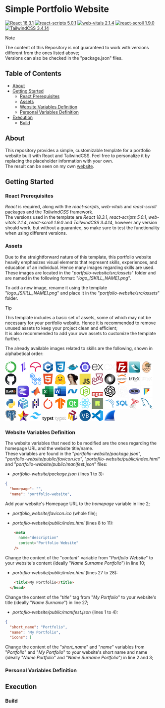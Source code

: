 # Simple Portfolio Website

[![React 18.3.1](https://img.shields.io/badge/React-18.3.1-027fa5.svg)](https://18.react.dev/)
[![react-scripts 5.0.1](https://img.shields.io/badge/react--scripts-5.0.1-af0506.svg)](https://www.npmjs.com/package/react-scripts/v/5.0.1)
[![web-vitals 2.1.4](https://img.shields.io/badge/web--vitals-2.1.4-af0506.svg)](https://www.npmjs.com/package/web-vitals/v/2.1.4)
[![react-scroll 1.9.0](https://img.shields.io/badge/react--scroll-1.9.0-af0506.svg)](https://www.npmjs.com/package/react-scroll/v/1.9.0)
[![TailwindCSS 3.4.14](https://img.shields.io/badge/TailwindCSS-3.4.14-0fa5e9.svg)](https://tailwindcss.com/docs/installation)

> [!NOTE]
> The content of this Repository is not guaranteed to work with versions different from the ones listed above; \
> Versions can also be checked in the "package.json" files.

## Table of Contents

+ [About](#about)
+ [Getting Started](#gettingStarted)
    + [React Prerequisites](#reactPrerequisites)
    + [Assets](#assets)
    + [Website Variables Definition](#websiteVariablesDefinition)
    + [Personal Variables Definition](#personalVariablesDefinition)
+ [Execution](#execution)
    + [Build](#build)
  
## About <a name = "about"></a>

This repository provides a simple, customizable template for a portfolio website built with React and TailwindCSS. Feel free to personalize it by replacing the placeholder information with your own. \
The result can be seen on my own [website](https://matteobaggio.com). 

## Getting Started <a name = "gettingStarted"></a>

### React Prerequisites <a name = "reactPrerequisites"></a>

_React_ is required, along with the _react-scripts_, _web-vitals_ and _react-scroll_ packages and the _TailwindCSS_ framework. \
The versions used in the template are _React 18.3.1_, _react-scripts 5.0.1_, _web-vitals 2.1.4_, _react-scroll 1.9.0_ and _TailwindCSS 3.4.14_, however any version should work, but without a guarantee, so make sure to test the functionality when using different versions. 

### Assets <a name = "assets"></a>

Due to the straightforward nature of this template, this portfolio website heavily emphasizes visual elements that represent skills, experiences, and education of an individual. Hence many images regarding skills are used. These images are located in the "_portfolio-website/src/assets_" folder and are named in the following format: "_logo\_\[SKILL\_NAME\].png_".

To add a new image, rename it using the template "_logo\_\[SKILL\_NAME\].png_" and place it in the "_portfolio-website/src/assets_" folder.

> [!TIP]
> This template includes a basic set of assets, some of which may not be necessary for your portfolio website. Hence it is recommended to remove unused assets to keep your project clean and efficient; \
> It is also recommended to add your own assets to customize the template further.

The already available images related to skills are the following, shown in alphabetical order: \
\
<img src="/portfolio-website/src/assets/logo_anaconda.png" alt="Anaconda" width="36" />
<img src="/portfolio-website/src/assets/logo_axios.png" alt="Axios" width="36" />
<img src="/portfolio-website/src/assets/logo_codecov.png" alt="Codecov" width="36" />
<img src="/portfolio-website/src/assets/logo_cpp.png" alt="C++" width="36" />
<img src="/portfolio-website/src/assets/logo_css3.png" alt="CSS3" width="36" />
<img src="/portfolio-website/src/assets/logo_docker.png" alt="Docker" width="36" />
<img src="/portfolio-website/src/assets/logo_eslint.png" alt="ESLint" width="36" />
<img src="/portfolio-website/src/assets/logo_express_day.png" alt="Express Day" width="36" />
<img src="/portfolio-website/src/assets/logo_express_night.png" alt="Express Night" width="36" />
<img src="/portfolio-website/src/assets/logo_filezilla.png" alt="FileZilla" width="36" />
<img src="/portfolio-website/src/assets/logo_flask.png" alt="Flask" width="36" />
<img src="/portfolio-website/src/assets/logo_gcc.png" alt="GCC" width="36" />
<img src="/portfolio-website/src/assets/logo_github_day.png" alt="GitHub Day" width="36" />
<img src="/portfolio-website/src/assets/logo_github_night.png" alt="GitHub Night" width="36" />
<img src="/portfolio-website/src/assets/logo_githubactions.png" alt="GitHub Actions" width="36" />
<img src="/portfolio-website/src/assets/logo_html5.png" alt="HTML5" width="36" />
<img src="/portfolio-website/src/assets/logo_huggingface.png" alt="Hugging Face" width="36" />
<img src="/portfolio-website/src/assets/logo_idapro.png" alt="IDA Pro" width="36" />
<img src="/portfolio-website/src/assets/logo_javascript.png" alt="JavaScript" width="36" />
<img src="/portfolio-website/src/assets/logo_jest.png" alt="Jest" width="36" />
<img src="/portfolio-website/src/assets/logo_json.png" alt="JSON" width="36" />
<img src="/portfolio-website/src/assets/logo_jupyter.png" alt="Jupyter" width="36" />
<img src="/portfolio-website/src/assets/logo_latex_day.png" alt="LaTeX Day" width="36" />
<img src="/portfolio-website/src/assets/logo_latex_night.png" alt="LaTeX Night" width="36" />
<img src="/portfolio-website/src/assets/logo_llamacpp.png" alt="LlamaCpp" width="36" />
<img src="/portfolio-website/src/assets/logo_lmstudio.png" alt="LMStudio" width="36" />
<img src="/portfolio-website/src/assets/logo_matlab.png" alt="MATLAB" width="36" />
<img src="/portfolio-website/src/assets/logo_microsoftexcel.png" alt="Microsoft Excel" width="36" />
<img src="/portfolio-website/src/assets/logo_microsoftword.png" alt="Microsoft Word" width="36" />
<img src="/portfolio-website/src/assets/logo_net.png" alt=".NET" width="36" />
<img src="/portfolio-website/src/assets/logo_nodejs.png" alt="Node.js" width="36" />
<img src="/portfolio-website/src/assets/logo_npm.png" alt="npm" width="36" />
<img src="/portfolio-website/src/assets/logo_openapi_day.png" alt="OpenAPI Day" width="36" />
<img src="/portfolio-website/src/assets/logo_openapi_night.png" alt="OpenAPI Night" width="36" />
<img src="/portfolio-website/src/assets/logo_php.png" alt="PHP" width="36" />
<img src="/portfolio-website/src/assets/logo_pytest.png" alt="PyTest" width="36" />
<img src="/portfolio-website/src/assets/logo_python.png" alt="Python" width="36" />
<img src="/portfolio-website/src/assets/logo_python_numpy.png" alt="Python NumPy" width="36" />
<img src="/portfolio-website/src/assets/logo_python_pandas.png" alt="Python Pandas" width="36" />
<img src="/portfolio-website/src/assets/logo_python_pytorch.png" alt="Python PyTorch" width="36" />
<img src="/portfolio-website/src/assets/logo_python_tensorflow.png" alt="Python TensorFlow" width="36" />
<img src="/portfolio-website/src/assets/logo_qt.png" alt="Qt" width="36" />
<img src="/portfolio-website/src/assets/logo_reactjs.png" alt="ReactJS" width="36" />
<img src="/portfolio-website/src/assets/logo_ruff.png" alt="Ruff" width="36" />
<img src="/portfolio-website/src/assets/logo_sonarqube.png" alt="SonarQube" width="36" />
<img src="/portfolio-website/src/assets/logo_sql.png" alt="SQL" width="36" />
<img src="/portfolio-website/src/assets/logo_sql_microsoftsqlserver.png" alt="SQL Microsoft SQL Server" width="36" />
<img src="/portfolio-website/src/assets/logo_sql_mysql.png" alt="SQL MySQL" width="36" />
<img src="/portfolio-website/src/assets/logo_sql_postgresql.png" alt="SQL PostgreSQL" width="36" />
<img src="/portfolio-website/src/assets/logo_staruml.png" alt="StarUML" width="36" />
<img src="/portfolio-website/src/assets/logo_tailwindcss.png" alt="TailwindCSS" width="36" />
<img src="/portfolio-website/src/assets/logo_typst_day.png" alt="Typst Day" width="36" />
<img src="/portfolio-website/src/assets/logo_typst_night.png" alt="Typst Night" width="36" />
<img src="/portfolio-website/src/assets/logo_uml.png" alt="UML" width="36" />
<img src="/portfolio-website/src/assets/logo_visualbasic.png" alt="Visual Basic" width="36" />
<img src="/portfolio-website/src/assets/logo_visualstudiocode.png" alt="Visual Studio Code" width="36" />
<img src="/portfolio-website/src/assets/logo_wireshark.png" alt="Wireshark" width="36" />

### Website Variables Definition <a name = "websiteVariablesDefinition"></a>

The website variables that need to be modified are the ones regarding the homepage URL and the website title/name. \
These variables are found in the "_portfolio-website/package.json_", "_portfolio-website/public/favicon.ico_", "_portoflio-website/public/index.html_" and "_portfolio-website/public/manifest.json_" files:

- _portfolio-website/package.json_ (lines 1 to 3):
```json
{
  "homepage": "",
  "name": "portfolio-website",
```
Add your website's Homepage URL to the _homepage_ variable in line 2;

- _portfolio_website/favicon.ico_ (whole file);

- _portoflio-website/public/index.html_ (lines 8 to 11):
```html
    <meta
      name="description"
      content="Portfolio Website"
    />
```
Change the content of the "_content_" variable from "_Portfolio Website_" to your website's content (ideally "_Name Surname Portfolio_") in line 10;

- _portoflio-website/public/index.html_ (lines 27 to 28):
```html
    <title>My Portfolio</title>
  </head>
```
Change the content of the "_title_" tag from "_My Portfolio_" to your website's title (ideally "_Name Surname_") in line 27;

- _portoflio-website/public/manifest.json_ (lines 1 to 4):
```json
{
  "short_name": "Portfolio",
  "name": "My Portfolio",
  "icons": [
```
Change the content of the "_short\_name_" and "_name_" variables from "_Portfolio_" and "_My Portfolio_" to your website's short name and name (ideally "_Name Portfolio_" and "_Name Surname Portfolio_") in line 2 and 3;

### Personal Variables Definition <a name = "personalVariablesDefinition"></a>

## Execution <a name = "execution"></a>

### Build <a name = "build"></a>
